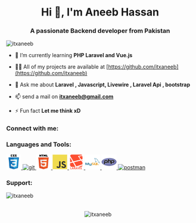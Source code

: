 <h1 align="center">Hi 👋, I'm Aneeb Hassan</h1>
<h3 align="center">A passionate Backend developer from Pakistan</h3>

<p align="left"> <img src="https://komarev.com/ghpvc/?username=itxaneeb&label=Profile%20views&color=0e75b6&style=flat" alt="itxaneeb" /> </p>

- 🌱 I’m currently learning **PHP Laravel and Vue.js**

- 👨‍💻 All of my projects are available at [https://github.com/itxaneeb](https://github.com/itxaneeb)

- 💬 Ask me about **Laravel , Javascript, Livewire , Laravel Api , bootstrap**

- 📫 send a mail on **itxaneeb@gmail.com**

- ⚡ Fun fact **Let me think xD**

<h3 align="left">Connect with me:</h3>
<p align="left">
</p>

<h3 align="left">Languages and Tools:</h3>
<p align="left"> <a href="https://www.w3schools.com/css/" target="_blank" rel="noreferrer"> <img src="https://raw.githubusercontent.com/devicons/devicon/master/icons/css3/css3-original-wordmark.svg" alt="css3" width="40" height="40"/> </a> <a href="https://git-scm.com/" target="_blank" rel="noreferrer"> <img src="https://www.vectorlogo.zone/logos/git-scm/git-scm-icon.svg" alt="git" width="40" height="40"/> </a> <a href="https://www.w3.org/html/" target="_blank" rel="noreferrer"> <img src="https://raw.githubusercontent.com/devicons/devicon/master/icons/html5/html5-original-wordmark.svg" alt="html5" width="40" height="40"/> </a> <a href="https://developer.mozilla.org/en-US/docs/Web/JavaScript" target="_blank" rel="noreferrer"> <img src="https://raw.githubusercontent.com/devicons/devicon/master/icons/javascript/javascript-original.svg" alt="javascript" width="40" height="40"/> </a> <a href="https://laravel.com/" target="_blank" rel="noreferrer"> <img src="https://raw.githubusercontent.com/devicons/devicon/master/icons/laravel/laravel-plain-wordmark.svg" alt="laravel" width="40" height="40"/> </a> <a href="https://www.mysql.com/" target="_blank" rel="noreferrer"> <img src="https://raw.githubusercontent.com/devicons/devicon/master/icons/mysql/mysql-original-wordmark.svg" alt="mysql" width="40" height="40"/> </a> <a href="https://www.php.net" target="_blank" rel="noreferrer"> <img src="https://raw.githubusercontent.com/devicons/devicon/master/icons/php/php-original.svg" alt="php" width="40" height="40"/> </a> <a href="https://postman.com" target="_blank" rel="noreferrer"> <img src="https://www.vectorlogo.zone/logos/getpostman/getpostman-icon.svg" alt="postman" width="40" height="40"/> </a> </p>

<h3 align="left">Support:</h3>
<p><a href="https://www.buymeacoffee.com/itxaneeb"> <img align="left" src="https://cdn.buymeacoffee.com/buttons/v2/default-yellow.png" height="50" width="210" alt="itxaneeb" /></a></p><br><br>

<p><img align="center" src="https://github-readme-stats.vercel.app/api/top-langs?username=itxaneeb&show_icons=true&locale=en&layout=compact" alt="itxaneeb" /></p>
